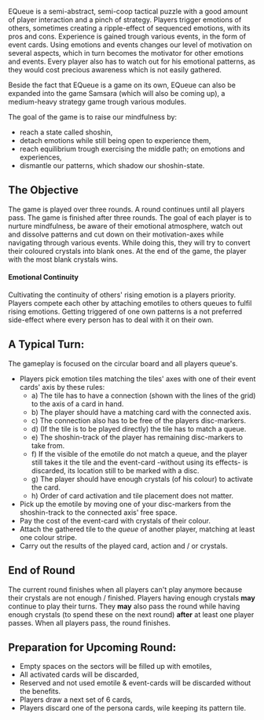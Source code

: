 EQueue is a semi-abstract, semi-coop tactical puzzle with a good amount of player interaction and a pinch of strategy. Players trigger emotions of others, sometimes creating a ripple-effect of sequenced emotions, with its pros and cons. Experience is gained trough various events, in the form of event cards. Using emotions and events changes our level of motivation on several aspects, which in turn becomes the motivator for other emotions and events. Every player also has to watch out for his emotional patterns, as they would cost precious awareness which is not easily gathered. 

Beside the fact that EQueue is a game on its own, EQueue can also be expanded into the game Samsara (which will also be coming up), a medium-heavy strategy game trough various modules.

The goal of the game is to raise our mindfulness by: 
- reach a state called shoshin,
- detach emotions while still being open to experience them, 
- reach equilibrium trough exercising the middle path; on emotions and experiences, 
- dismantle our patterns, which shadow our shoshin-state.
## The Objective

The game is played over three rounds. A round continues until all players pass. The game is finished after three rounds. The goal of each player is to nurture mindfulness, be aware of their emotional atmosphere, watch out and dissolve patterns and cut down on their motivation-axes while navigating through various events. While doing this, they will try to convert their coloured crystals into blank ones. At the end of the game, the player with the most blank crystals wins.
#### Emotional Continuity

Cultivating the continuity of others' rising emotion is a players priority. Players compete each other by attaching emotiles to others queues to fulfil rising emotions. Getting triggered of one own patterns is a not preferred side-effect where every person has to deal with it on their own.
## A Typical Turn:

The gameplay is focused on the circular board and all players queue's.
- Players pick emotion tiles matching the tiles' axes with one of their event cards' axis by these rules:
	- a) The tile has to have a connection (shown with the lines of the grid) to the axis of a card in hand. 
	- b) The player should have a matching card with the connected axis.
	- c) The connection also has to be free of the players disc-markers.
	- d) (If the tile is to be played directly) the tile has to match a queue.
	- e) The shoshin-track of the player has remaining disc-markers to take from.
	- f) If the visible of the emotile do not match a queue, and the player still takes it the tile and the event-card -without using its effects- is discarded, its location still to be marked with a disc.
	- g) The player should have enough crystals (of his colour) to activate the card.
	- h) Order of card activation and tile placement does not matter.
- Pick up the emotile by moving one of your disc-markers from the shoshin-track to the connected axis' free space.
- Pay the cost of the event-card with crystals of their colour.
- Attach the gathered tile to the *queue* of another player, matching at least one colour stripe.
- Carry out the results of the played card, action and / or crystals. 
## End of Round

The current round finishes when all players can't play anymore because their crystals are not enough / finished. Players having enough crystals **may** continue to play their turns. They **may** also pass the round while having enough crystals (to spend these on the next round) **after** at least one player passes. When all players pass, the round finishes. 
## Preparation for Upcoming Round:

- Empty spaces on the sectors will be filled up with emotiles,
- All activated cards will be discarded,
- Reserved and not used emotile & event-cards will be discarded without the benefits.
- Players draw a next set of 6 cards,
- Players discard one of the persona cards, wile keeping its pattern tile.